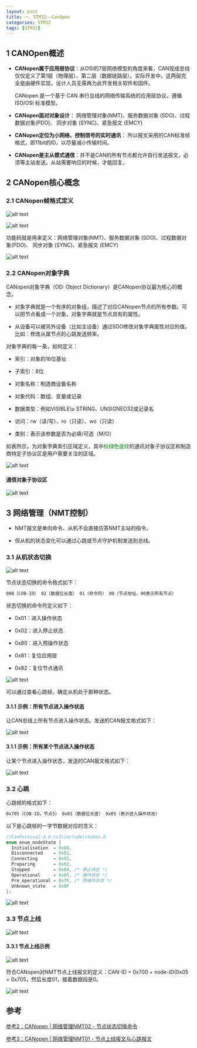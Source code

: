 ```yaml
---
layout: post
title: 一、STM32——CanOpen
categories: STM32
tags: [STM32]
---
```


## 1 CANOpen概述

- **CANopen属于应用层协议**：从OSI的7层网络模型的角度来看，CAN现成总线仅仅定义了第1层（物理层）、第二层（数据链路层）。实际开发中，这两层完全是由硬件实现，设计人员无需再为此开发相关软件和固件。

  CANopen 是一个基于 CAN 串行总线的网络传输系统的应用层协议，遵循 ISO/OSI 标准模型。

- **CANopen面对对象设计**： 网络管理对象(NMT)、服务数据对象 (SDO)、过程数据对象(PDO)、 同步对象 (SYNC)、紧急报文 (EMCY)

- **CANopen定位为小网络、控制信号的实时通讯**： 所以报文采用的CAN标准帧格式，即11bit的ID，以尽量减小传输时间。

- **CANopen是主从模式通信**：并不是CAN的所有节点都允许自行发送报文，必须等主站发送，从站需要响应的时候，才能回复。

## 2 CANopen核心概念

### 2.1 CANopen帧格式定义

![alt text](image-8.png)

![alt text](image.png)

功能码就是用来定义：网络管理对象(NMT)、服务数据对象 (SDO)、过程数据对象(PDO)、 同步对象 (SYNC)、紧急报文 (EMCY)

![alt text](image-1.png)

### 2.2 CANopen对象字典

CANopen对象字典（OD: Object Dictionary）是CANopen协议最为核心的概念。

- 对象字典就是一个有序的对象组，描述了对应CANopen节点的所有参数。可以把节点看成一个对象，对象字典就是节点具有的属性。

- 从设备可以被另外设备（比如主设备）通过SDO修改对象字典属性对应的值。比如：修改从属节点的心跳发送频率。



对象字典的每一条，如何定义：

- 索引：对象的16位基址

- 子索引：8位

- 对象名称：制造商设备名称

- 对象代码：数组、变量或记录

- 数据类型：例如VISIBLE\u STRING、UNSIGNED32或记录名

- 访问：rw（读/写）、ro（只读）、wo（只读）

- 类别：表示该参数是否为必填/可选（M/O）

如表所示，为对象字典索引区域定义，其中<font color="green">标绿色底纹</font>的通讯对象子协议区和制造商特定子协议区是用户需要关注的区域。

![alt text](image-5.png)

#### 通信对象子协议区

![alt text](image-6.png)

## 3 网络管理（NMT控制）

- NMT报文是单向命令、从机不会直接应答NMT主站的指令。

- 但从机的状态变化可以通过心跳或节点守护机制发送到总线。

### 3.1 从机状态切换

![alt text](image-3.png)

节点状态切换的命令格式如下：

```sh
000（COB-ID） 02（数据位长度） 01（命令符） 00（节点地址，00表示所有节点）
```

状态切换的命令符定义如下：

- 0x01：进入操作状态

- 0x02：进入停止状态

- 0x80：进入预操作状态

- 0x81：复位应用层

- 0x82：复位节点通讯

![alt text](image-4.png)

可以通过查看心跳帧，确定从机处于那种状态。

#### 3.1.1 示例：所有节点进入操作状态

让CAN总线上所有节点进入操作状态。发送的CAN报文格式如下：

![alt text](image-9.png)

#### 3.1.1 示例：所有某个节点进入操作状态

让某个节点进入操作状态，发送的CAN报文格式如下：

![alt text](image-10.png)

### 3.2 心跳

心跳帧的格式如下：

```sh
0x705（COB-ID，节点5） 0x01（数据位长度） 0x05（表示进入操作状态）
```

以下是心跳帧的一字节数据对应的含义：

```c
//CanFestival-3.0-rc3\include\states.h
enum enum_nodeState {
  Initialisation  = 0x00, 
  Disconnected    = 0x01,
  Connecting      = 0x02,
  Preparing       = 0x02,
  Stopped         = 0x04, /* 停止状态 */
  Operational     = 0x05, /* 操作状态 */
  Pre_operational = 0x7F, /* 预操作状态 */
  Unknown_state   = 0x0F
};
```

![alt text](image-2.png)


### 3.3 节点上线

![alt text](image-11.png)

#### 3.3.1 节点上线示例

![alt text](image-12.png)

符合CANopen对NMT节点上线报文的定义：CAN-ID = 0x700 + node-ID(0x05 = 0x705，然后长度01，接着数据段是0。

![alt text](image-13.png)


## 参考

[参考2：CANopen | 网络管理NMT02 - 节点状态切换命令](https://blog.csdn.net/wallace89/article/details/119930578)

[参考3：CANopen | 网络管理NMT01 - 节点上线报文与心跳报文](https://blog.csdn.net/wallace89/article/details/119190718)